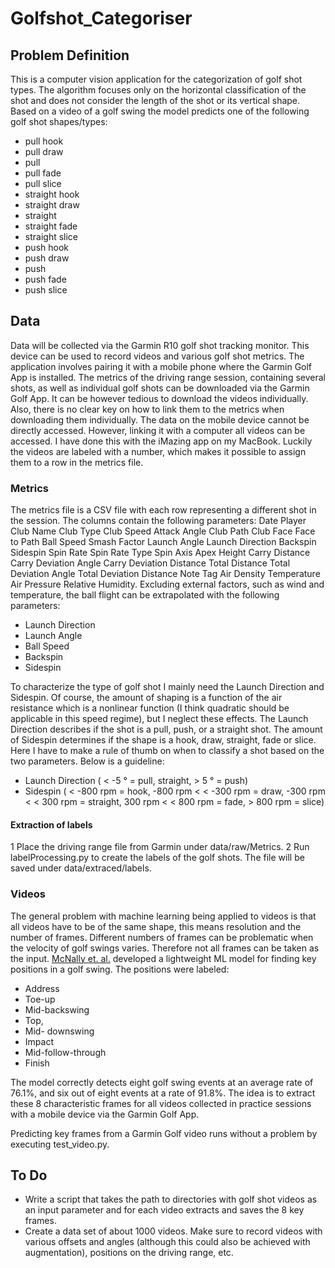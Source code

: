 # Golfshot_Categoriser

## Problem Definition

This is a computer vision application for the categorization of golf shot types. The algorithm focuses only on the horizontal classification of the shot and does not consider the length of the shot or its vertical shape. Based on a video of a golf swing the
model predicts one of the following golf shot shapes/types:

- pull hook
- pull draw
- pull
- pull fade
- pull slice
- straight hook
- straight draw
- straight
- straight fade
- straight slice
- push hook
- push draw
- push
- push fade
- push slice


## Data

Data will be collected via the Garmin R10 golf shot tracking monitor. This device can be used to record videos and various golf shot metrics. The application involves pairing it with a mobile phone where the Garmin Golf App is installed. The metrics of the driving range session, containing several shots, as well as individual golf shots can be downloaded via the Garmin Golf App. It can be however tedious to download the videos individually. Also, there is no clear key on how to link them to the metrics when downloading them individually. The data on the mobile device cannot be directly accessed. However, linking it with a computer all videos can be accessed. I have done this with the iMazing app on my MacBook. Luckily the videos are labeled with a number, which makes it possible to assign them to a row in the metrics file.

### Metrics

The metrics file is a CSV file with each row representing a different shot in the session. The columns contain the following parameters: Date	Player	Club Name	Club Type	Club Speed	Attack Angle	Club Path	Club Face	Face to Path	Ball Speed	Smash Factor	Launch Angle	Launch Direction	Backspin	Sidespin	Spin Rate	Spin Rate Type	Spin Axis	Apex Height	Carry Distance	Carry Deviation Angle	Carry Deviation Distance	Total Distance	Total Deviation Angle	Total Deviation Distance	Note	Tag	Air Density	Temperature	Air Pressure	Relative Humidity. Excluding external factors, such as wind and temperature, the ball flight can be extrapolated with the following parameters:

- Launch Direction
- Launch Angle
- Ball Speed
- Backspin
- Sidespin

To characterize the type of golf shot I mainly need the Launch Direction and Sidespin. Of course, the amount of shaping is a function of the air resistance which is a nonlinear function (I think quadratic should be applicable in this speed regime), but I neglect these effects. The Launch Direction describes if the shot is a pull, push, or a straight shot. The amount of Sidespin determines if the shape is a hook, draw, straight, fade or slice. Here I have to make a rule of thumb on when to classify a shot based on the two parameters. Below is a guideline:

- Launch Direction  ( < -5 ° = pull, straight, > 5 ° = push)
- Sidespin  ( < -800 rpm = hook,  -800 rpm < < -300 rpm = draw, -300 rpm < < 300 rpm = straight, 300 rpm < < 800 rpm = fade, > 800 rpm = slice)

#### Extraction of labels

1 Place the driving range file from Garmin under data/raw/Metrics.
2 Run labelProcessing.py to create the labels of the golf shots. The file will be saved under data/extraced/labels.


### Videos

The general problem with machine learning being applied to videos is that all videos have to be of the same shape, this means resolution and the number of frames. Different numbers of frames can be problematic when the velocity of golf swings varies. Therefore not all frames can be taken as the input. [McNally et. al.](https://arxiv.org/abs/1903.06528) developed a lightweight ML model for finding key positions in a golf swing. The positions were labeled:

- Address 
- Toe-up
- Mid-backswing
- Top, 
- Mid- downswing
- Impact
- Mid-follow-through
- Finish

The model correctly detects eight golf swing events at an average rate of 76.1%, and six out of eight events at a rate of 91.8%. The idea is to extract these 8 characteristic frames for all videos collected in practice sessions with a mobile device via the Garmin Golf App. 

Predicting key frames from a Garmin Golf video runs without a problem by executing test_video.py.

## To Do
- Write a script that takes the path to directories with golf shot videos as an input parameter and for each video extracts and saves the 8 key frames.
- Create a data set of about 1000 videos. Make sure to record videos with various offsets and angles (although this could also be achieved with augmentation), positions on the driving range, etc. 
